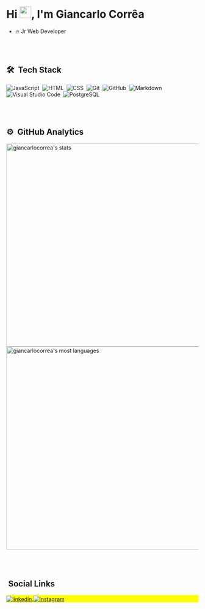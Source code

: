 <h1 align="left">Hi <img src="https://raw.githubusercontent.com/kaueMarques/kaueMarques/master/hi.gif" width="30px">, I'm Giancarlo Corrêa</h1>

- 🔥 Jr Web Developer 



<br><br>

## 🛠 &nbsp;Tech Stack

![JavaScript](https://img.shields.io/badge/-JavaScript-05122A?style=flat&logo=javascript)&nbsp;
![HTML](https://img.shields.io/badge/-HTML-05122A?style=flat&logo=HTML5)&nbsp;
![CSS](https://img.shields.io/badge/-CSS-05122A?style=flat&logo=CSS3&logoColor=1572B6)&nbsp;
![Git](https://img.shields.io/badge/-Git-05122A?style=flat&logo=git)&nbsp;
![GitHub](https://img.shields.io/badge/-GitHub-05122A?style=flat&logo=github)&nbsp;
![Markdown](https://img.shields.io/badge/-Markdown-05122A?style=flat&logo=markdown)&nbsp;
![Visual Studio Code](https://img.shields.io/badge/-Visual%20Studio%20Code-05122A?style=flat&logo=visual-studio-code&logoColor=007ACC)&nbsp;
![PostgreSQL](https://img.shields.io/badge/-PostgreSQL-05122A?style=flat&logo=postgresql)&nbsp;

<br><br>

## ⚙️ &nbsp;GitHub Analytics

<p align="left">
<img width="530em" src="https://github-readme-stats.vercel.app/api?username=giancarlocorrea&show_icons=true&theme=vision-friendly-dark" alt="giancarlocorrea's stats"/>
<img width="530em" src="https://github-readme-stats.vercel.app/api/top-langs/?username=giancarlocorrea&layout=compact&theme=vision-friendly-dark" alt="giancarlocorrea's most languages"/>
</p>

<br><br>

## &nbsp;Social Links

<p align="left" style="background:yellow">
<a href="https://linkedin.com/in/giancarlo-correa" target="_blank">
  <img align="center" src="https://img.shields.io/badge/-giancarlocorrea-05122A?style=flat&logo=linkedin" alt="linkedin"/>
</a>
<a href="https://www.instagram.com/giancarlo_correa" target="_blank">
 <img align="center" src="https://img.shields.io/badge/-giancarlocorrea-05122A?style=flat&logo=instagram" alt="instagram"/>
</a>
</p>




<!--
**giancarlocorrea/giancarlocorrea** is a ✨ _special_ ✨ repository because its `README.md` (this file) appears on your GitHub profile.

Here are some ideas to get you started:

- 🔭 I’m currently working on ...
- 🌱 I’m currently learning ...
- 👯 I’m looking to collaborate on ...
- 🤔 I’m looking for help with ...
- 💬 Ask me about ...
- 📫 How to reach me: ...
- 😄 Pronouns: ...
- ⚡ Fun fact: ...
-->
